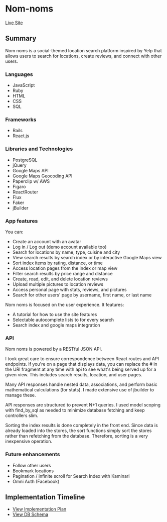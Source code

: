 # Nom-noms

[Live Site][live]

[live]: http://www.feed-the-noms.com/

## Summary

Nom noms is a social-themed location search platform inspired by Yelp that allows users to search for locations, create reviews, and connect with other users.

### Languages
* JavaScript
* Ruby
* HTML
* CSS
* SQL

### Frameworks
* Rails
* React.js

### Libraries and Technologies
* PostgreSQL
* jQuery
* Google Maps API
* Google Maps Geocoding API
* Paperclip w/ AWS
* Figaro
* ReactRouter
* Flux
* Faker
* jBuilder

### App features
You can:
- Create an account with an avatar
- Log in / Log out (demo account available too)
- Search for locations by name, type, cuisine and city
- View search results by search index or by interactive Google Maps view
- Sort index items by rating, distance, or time
- Access location pages from the index or map view
- Filter search results by price range and distance
- Create, read, edit, and delete location reviews
- Upload multiple pictures to location reviews
- Access personal page with stats, reviews, and pictures
- Search for other users' page by username, first name, or last name

Nom noms is focused on the user experience. It features:
- A tutorial for how to use the site features
- Selectable autocomplete lists to for every search
- Search index and google maps integration

### API

Nom noms is powered by a RESTful JSON API.

I took great care to ensure correspondence between React routes and API endpoints. If you're on a page that displays data, you can replace the # in the URI fragment at any time with api to see what's being served up for a given view. This includes search results, location, and user pages.

Many API responses handle nested data, associations, and perform basic mathematical calculations (for stats). I made extensive use of jbuilder to manage these.

API responses are structured to prevent N+1 queries. I used model scoping with find_by_sql as needed to minimize database fetching and keep controllers slim.

Sorting the index results is done completely in the front end. Since data is already loaded into the stores, the sort functions simply sort the stores rather than refetching from the database.  Therefore, sorting is a very inexpensive operation.

### Future enhancements

- Follow other users
- Bookmark locations
- Pagination / infinite scroll for Search Index with Kaminari
- Omni Auth (Facebook)

## Implementation Timeline
* [View Implementation Plan][plan]
* [View DB Schema][schema]

[plan]: ./docs/plan.md
[schema]: ./docs/schema.md
